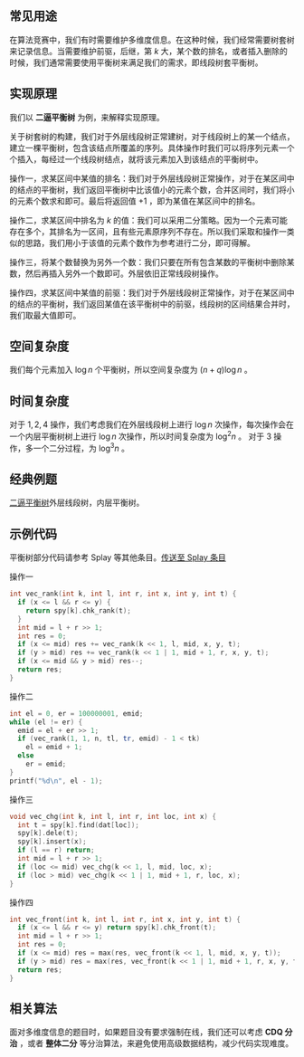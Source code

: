 ## 常见用途

在算法竞赛中，我们有时需要维护多维度信息。在这种时候，我们经常需要树套树来记录信息。当需要维护前驱，后继，第 $k$ 大，某个数的排名，或者插入删除的时候，我们通常需要使用平衡树来满足我们的需求，即线段树套平衡树。

## 实现原理

我们以 **二逼平衡树** 为例，来解释实现原理。

关于树套树的构建，我们对于外层线段树正常建树，对于线段树上的某一个结点，建立一棵平衡树，包含该结点所覆盖的序列。具体操作时我们可以将序列元素一个个插入，每经过一个线段树结点，就将该元素加入到该结点的平衡树中。

操作一，求某区间中某值的排名：我们对于外层线段树正常操作，对于在某区间中的结点的平衡树，我们返回平衡树中比该值小的元素个数，合并区间时，我们将小的元素个数求和即可。最后将返回值 $+1$ ，即为某值在某区间中的排名。

操作二，求某区间中排名为 $k$ 的值：我们可以采用二分策略。因为一个元素可能存在多个，其排名为一区间，且有些元素原序列不存在。所以我们采取和操作一类似的思路，我们用小于该值的元素个数作为参考进行二分，即可得解。

操作三，将某个数替换为另外一个数：我们只要在所有包含某数的平衡树中删除某数，然后再插入另外一个数即可。外层依旧正常线段树操作。

操作四，求某区间中某值的前驱：我们对于外层线段树正常操作，对于在某区间中的结点的平衡树，我们返回某值在该平衡树中的前驱，线段树的区间结果合并时，我们取最大值即可。

## 空间复杂度

我们每个元素加入 $\log n$ 个平衡树，所以空间复杂度为 $(n + q)\log{n}$ 。

## 时间复杂度

对于 $1,2,4$ 操作，我们考虑我们在外层线段树上进行 $\log{n}$ 次操作，每次操作会在一个内层平衡树树上进行 $\log{n}$ 次操作，所以时间复杂度为 $\log^2{n}$ 。
对于 $3$ 操作，多一个二分过程，为 $\log^3{n}$ 。

## 经典例题

[二逼平衡树](https://www.lydsy.com/JudgeOnline/problem.php?id=3196)外层线段树，内层平衡树。

## 示例代码

平衡树部分代码请参考 Splay 等其他条目。[传送至 Splay 条目](/ds/splay/)

操作一

```cpp
int vec_rank(int k, int l, int r, int x, int y, int t) {
  if (x <= l && r <= y) {
    return spy[k].chk_rank(t);
  }
  int mid = l + r >> 1;
  int res = 0;
  if (x <= mid) res += vec_rank(k << 1, l, mid, x, y, t);
  if (y > mid) res += vec_rank(k << 1 | 1, mid + 1, r, x, y, t);
  if (x <= mid && y > mid) res--;
  return res;
}
```

操作二

```cpp
int el = 0, er = 100000001, emid;
while (el != er) {
  emid = el + er >> 1;
  if (vec_rank(1, 1, n, tl, tr, emid) - 1 < tk)
    el = emid + 1;
  else
    er = emid;
}
printf("%d\n", el - 1);
```

操作三

```cpp
void vec_chg(int k, int l, int r, int loc, int x) {
  int t = spy[k].find(dat[loc]);
  spy[k].dele(t);
  spy[k].insert(x);
  if (l == r) return;
  int mid = l + r >> 1;
  if (loc <= mid) vec_chg(k << 1, l, mid, loc, x);
  if (loc > mid) vec_chg(k << 1 | 1, mid + 1, r, loc, x);
}
```

操作四

```cpp
int vec_front(int k, int l, int r, int x, int y, int t) {
  if (x <= l && r <= y) return spy[k].chk_front(t);
  int mid = l + r >> 1;
  int res = 0;
  if (x <= mid) res = max(res, vec_front(k << 1, l, mid, x, y, t));
  if (y > mid) res = max(res, vec_front(k << 1 | 1, mid + 1, r, x, y, t));
  return res;
}
```

## 相关算法

面对多维度信息的题目时，如果题目没有要求强制在线，我们还可以考虑 **CDQ 分治** ，或者 **整体二分** 等分治算法，来避免使用高级数据结构，减少代码实现难度。
